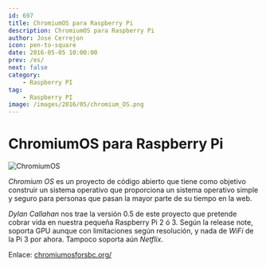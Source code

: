 ```yaml
---
id: 697
title: ChromiumOS para Raspberry Pi
description: ChromiumOS para Raspberry Pi
author: Jose Cerrejon
icon: pen-to-square
date: 2016-05-05 10:00:00
prev: /es/
next: false
category:
    - Raspberry PI
tag:
    - Raspberry PI
image: /images/2016/05/chromium_OS.png
---
```


# ChromiumOS para Raspberry Pi

![ChromiumOS](/images/2016/05/chromium_OS.png)

_Chromium OS_ es un proyecto de código abierto que tiene como objetivo construir un sistema operativo que proporciona un sistema operativo simple y seguro para personas que pasan la mayor parte de su tiempo en la web.

_Dylan Callahan_ nos trae la versión 0.5 de este proyecto que pretende cobrar vida en nuestra pequeña Raspberry Pi 2 ó 3. Según la release note, soporta GPU aunque con limitaciones según resolución, y nada de _WiFi_ de la Pi 3 por ahora. Tampoco soporta aún _Netflix_.

Enlace: [chromiumosforsbc.org/](https://www.chromiumosforsbc.org/)
